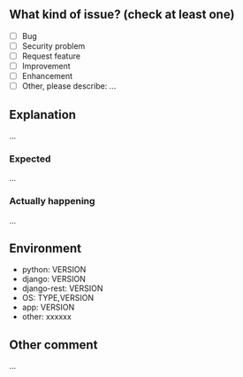 <!--  
  select kind of issue by add X in between [ ]
  e.g. [X] kind 1
  add explanation of issue 
  and add expected and actually incase you report the bug
-->

## What kind of issue? (check at least one)
- [ ] Bug
- [ ] Security problem
- [ ] Request feature
- [ ] Improvement
- [ ] Enhancement
- [ ] Other, please describe: ...

## Explanation
...

### Expected
...

### Actually happening
...

## Environment
- python: VERSION
- django: VERSION
- django-rest: VERSION
- OS: TYPE,VERSION
- app: VERSION
- other: xxxxxx

## Other comment
...
